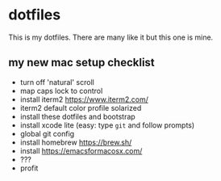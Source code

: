 # dotfiles

This is my dotfiles. There are many like it but this one is mine.

## my new mac setup checklist

- turn off 'natural' scroll
- map caps lock to control
- install iterm2 https://www.iterm2.com/
- iterm2 default color profile solarized
- install these dotfiles and bootstrap
- install xcode lite (easy: type `git` and follow prompts)
- global git config
- install homebrew https://brew.sh/
- install https://emacsformacosx.com/
- ???
- profit
